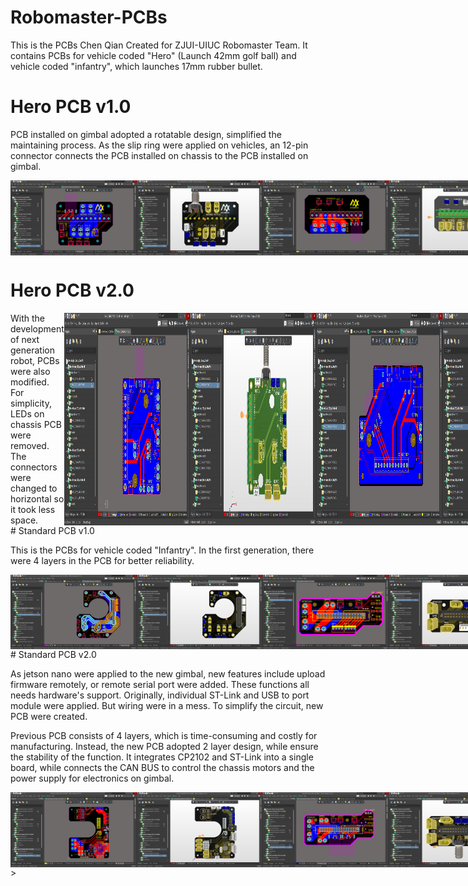 # Robomaster-PCBs

This is the PCBs Chen Qian Created for ZJUI-UIUC Robomaster Team. It contains PCBs for vehicle coded "Hero" (Launch 42mm golf ball) and vehicle coded "infantry", which launches 17mm rubber bullet.

# Hero PCB v1.0

PCB installed on gimbal adopted a rotatable design, simplified the maintaining process. As the slip ring were applied on vehicles, an 12-pin connector connects the PCB installed on chassis to the PCB installed on gimbal.
<div style="display: flex">
    <img src="ScreenShots/Hero_Gimbal_PCB_v1.0.png" width="40%" alt="Hero Gimbal PCB v1.0"/>
    <img src="ScreenShots/Hero_Gimbal_PCB_v1.0-3D.png" width="40%" alt="Hero Gimbal PCB v1.0"/>
    <img src="ScreenShots/Hero_Chassis_PCB_v1.0.png" width="40%" alt="Hero Chassis PCB v1.0"/>
    <img src="ScreenShots/Hero_Chassis_PCB_v1.0-3D.png" width="40%" alt="Hero Chassis PCB v1.0"/>
</div>

# Hero PCB v2.0
<div style="display: flex">
With the development of next generation robot, PCBs were also modified. For simplicity, LEDs on chassis PCB were removed. The connectors were changed to horizontal so it took less space.
    <img alt="Hero Gimbal PCB v2.0"  src="ScreenShots/Hero_Gimbal_PCB_v2.0.png" width="40%"/>
    <img alt="Hero Gimbal PCB v2.0"  src="ScreenShots/Hero_Gimbal_PCB_v2.0-3D.png" width="40%"/>
    <img alt="Hero Chassis PCB v2.0" src="ScreenShots/Hero_Chassis_PCB_v2.0.png" width="40%"/>
    <img alt="Hero Chassis PCB v2.0" src="ScreenShots/Hero_Chassis_PCB_v2.0-3D.png" width="40%"/>
</div>
# Standard PCB v1.0

This is the PCBs for vehicle coded "Infantry". In the first generation, there were 4 layers in the PCB for better reliability.
<div style="display: flex">
    <img alt="Standard Gimbal PCB v1.0" src="ScreenShots/Standard_Gimbal_PCB_v1.0.png" width="40%"/>
    <img alt="Standard Gimbal PCB v1.0" src="ScreenShots/Standard_Gimbal_PCB_v1.0-3D.png" width="40%"/>
    <img alt="Standard Chassis PCB v1.0" src="ScreenShots/Standard_Chassis_PCB_v1.0.png" width="40%"/>
    <img alt="Standard Chassis PCB v1.0" src="ScreenShots/Standard_Chassis_PCB_v1.0-3D.png" width="40%"/>
</div>
# Standard PCB v2.0

As jetson nano were applied to the new gimbal, new features include upload firmware remotely, or remote serial port were added. These functions all needs hardware's support. Originally, individual ST-Link and USB to port module were applied. But wiring were in a mess. To simplify the circuit, new PCB were created.

Previous PCB consists of 4 layers, which is time-consuming and costly for manufacturing. Instead, the new PCB adopted 2 layer design, while ensure the stability of the function. It integrates CP2102 and ST-Link into a single board, while connects the CAN BUS to control the chassis motors and the power supply for electronics on gimbal.
<div style="display: flex">
    <img alt="Standard Gimbal PCB v2.0" src="ScreenShots/Standard_Gimbal_PCB_v2.0.png" width="40%"/>
    <img alt="Standard Gimbal PCB v2.0" src="ScreenShots/Standard_Gimbal_PCB_v2.0-3D.png" width="40%"/>
    <img alt="Standard Chassis PCB v2.0" src="ScreenShots/Standard_Chassis_PCB_v2.0.png" width="40%"/>
    <img alt="Standard Chassis PCB v2.0" src="ScreenShots/Standard_Chassis_PCB_v2.0-3D.png" width="40%"/>
    <img alt="Standard sub YAW PCB" src="ScreenShots/Standard_subYAW_PCB_v2.0.png" width="40%"/>
    <img alt="Standard sub YAW PCB" src="ScreenShots/Standard_subYAW_PCB_v2.0-3D.png" width="40%"/>
</div>>
